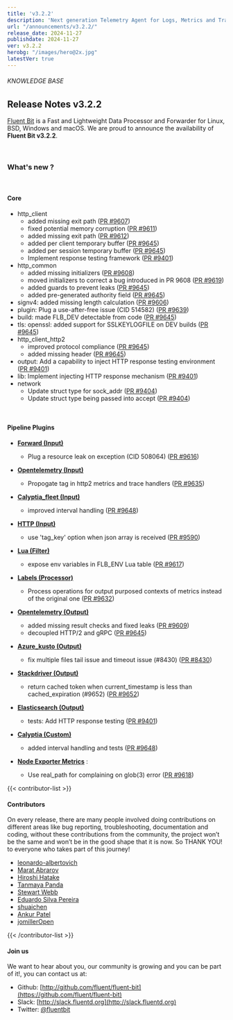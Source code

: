 ```yaml
---
title: 'v3.2.2'
description: 'Next generation Telemetry Agent for Logs, Metrics and Traces. '
url: "/announcements/v3.2.2/"
release_date: 2024-11-27
publishdate: 2024-11-27
ver: v3.2.2
herobg: "/images/hero@2x.jpg"
latestVer: true
---
```


###### KNOWLEDGE BASE

## Release Notes v3.2.2

[Fluent Bit](https://fluentbit.io) is a Fast and Lightweight Data Processor and Forwarder for Linux, BSD, Windows and macOS. We are proud to announce the availability of **Fluent Bit v3.2.2**.

<br>

### What's new ?

<br>

#### Core
- http_client
  - added missing exit path ([PR #9607](https://github.com/fluent/fluent-bit/pull/9607))
  - fixed potential memory corruption ([PR #9611](https://github.com/fluent/fluent-bit/pull/9611))
  - added missing exit path ([PR #9612](https://github.com/fluent/fluent-bit/pull/9612))
  - added per client temporary buffer ([PR #9645](https://github.com/fluent/fluent-bit/pull/9645))
  - added per session temporary buffer ([PR #9645](https://github.com/fluent/fluent-bit/pull/9645))
  - Implement response testing framework ([PR #9401](https://github.com/fluent/fluent-bit/pull/9401))
- http_common
  - added missing initializers ([PR #9608](https://github.com/fluent/fluent-bit/pull/9608))
  - moved initializers to correct a bug introduced in PR 9608 ([PR #9619](https://github.com/fluent/fluent-bit/pull/9619))
  - added guards to prevent leaks ([PR #9645](https://github.com/fluent/fluent-bit/pull/9645))
  - added pre-generated authority field ([PR #9645](https://github.com/fluent/fluent-bit/pull/9645))
- signv4: added missing length calculation ([PR #9606](https://github.com/fluent/fluent-bit/pull/9606))
- plugin: Plug a use-after-free issue (CID 514582) ([PR #9639](https://github.com/fluent/fluent-bit/pull/9639))
- build: made FLB_DEV detectable from code ([PR #9645](https://github.com/fluent/fluent-bit/pull/9645))
- tls: openssl: added support for SSLKEYLOGFILE on DEV builds ([PR #9645](https://github.com/fluent/fluent-bit/pull/9645))
- http_client_http2
  - improved protocol compliance ([PR #9645](https://github.com/fluent/fluent-bit/pull/9645))
  - added missing header ([PR #9645](https://github.com/fluent/fluent-bit/pull/9645))
- output: Add a capability to inject HTTP response testing environment ([PR #9401](https://github.com/fluent/fluent-bit/pull/9401))
- lib: Implement injecting HTTP response mechanism ([PR #9401](https://github.com/fluent/fluent-bit/pull/9401))
- network
  - Update struct type for sock_addr ([PR #9404](https://github.com/fluent/fluent-bit/pull/9404))
  - Update struct type being passed into accept ([PR #9404](https://github.com/fluent/fluent-bit/pull/9404))


<br>

 #### Pipeline Plugins

- **[Forward (Input)](https://docs.fluentbit.io/manual/pipeline/inputs/forward)**
  - Plug a resource leak on exception (CID 508064) ([PR #9616](https://github.com/fluent/fluent-bit/pull/9616))
- **[Opentelemetry (Input)](https://docs.fluentbit.io/manual/pipeline/inputs/opentelemetry)**
  - Propogate tag in http2 metrics and trace handlers ([PR #9635](https://github.com/fluent/fluent-bit/pull/9635))
- **[Calyptia_fleet (Input)](https://docs.fluentbit.io/manual/pipeline/inputs/calyptia_fleet)**
  - improved interval handling ([PR #9648](https://github.com/fluent/fluent-bit/pull/9648))
- **[HTTP (Input)](https://docs.fluentbit.io/manual/pipeline/inputs/http)**
  - use 'tag_key' option when json array is received ([PR #9590](https://github.com/fluent/fluent-bit/pull/9590))
- **[Lua (Filter)](https://docs.fluentbit.io/manual/pipeline/filters/lua)**
  - expose env variables in FLB_ENV Lua table ([PR #9617](https://github.com/fluent/fluent-bit/pull/9617))
- **[Labels (Processor)](https://docs.fluentbit.io/manual/pipeline/processors/labels)**
  - Process operations for output purposed contexts of metrics instead of the original one ([PR #9632](https://github.com/fluent/fluent-bit/pull/9632))
- **[Opentelemetry (Output)](https://docs.fluentbit.io/manual/pipeline/outputs/opentelemetry)**
  - added missing result checks and fixed leaks ([PR #9609](https://github.com/fluent/fluent-bit/pull/9609))
  - decoupled HTTP/2 and gRPC ([PR #9645](https://github.com/fluent/fluent-bit/pull/9645))
- **[Azure_kusto  (Output)](https://docs.fluentbit.io/manual/pipeline/outputs/azure_kusto )**
  - fix multiple files tail issue and timeout issue (#8430) ([PR #8430](https://github.com/fluent/fluent-bit/pull/8430))
- **[Stackdriver (Output)](https://docs.fluentbit.io/manual/pipeline/outputs/stackdriver)**
  - return cached token when current_timestamp is less than cached_expiration (#9652) ([PR #9652](https://github.com/fluent/fluent-bit/pull/9652))
- **[Elasticsearch (Output)](https://docs.fluentbit.io/manual/pipeline/outputs/es)**
  - tests: Add HTTP response testing ([PR #9401](https://github.com/fluent/fluent-bit/pull/9401))
- **[Calyptia (Custom)](https://docs.fluentbit.io/manual/pipeline/customs/calyptia)**
  - added interval handling and tests ([PR #9648](https://github.com/fluent/fluent-bit/pull/9648))

- **[Node Exporter Metrics](https://docs.fluentbit.io/manual/pipeline/inputs/node_exporter_metrics)** :
  - Use real_path for complaining on glob(3) error ([PR #9618](https://github.com/fluent/fluent-bit/pull/9618))

{{< contributor-list >}}

#### Contributors

On every release, there are many people involved doing contributions on different areas like bug reporting, troubleshooting, documentation and coding, without these contributions from the community, the project won’t be the same and won’t be in the good shape that it is now. So THANK YOU! to everyone who takes part of this journey!

- [leonardo-albertovich](https://github.com/leonardo-albertovich)
- [Marat Abrarov](https://github.com/mabrarov)
- [Hiroshi Hatake](https://github.com/cosmo0920)
- [Tanmaya Panda](https://github.com/tanmaya-panda1)
- [Stewart Webb](https://github.com/nuclearpidgeon)
- [Eduardo Silva Pereira](https://github.com/edsiper)
- [shuaichen](https://github.com/shuaich)
- [Ankur Patel](https://github.com/imankurpatel000)
- [jomillerOpen](https://github.com/jomillerOpen)

{{< /contributor-list >}}

#### Join us

We want to hear about you, our community is growing and you can be part of it!, you can contact us at:

* Github: [http://github.com/fluent/fluent-bit](https://github.com/fluent/fluent-bit)
* Slack: [http://slack.fluentd.org](http://slack.fluentd.org)
* Twitter: [@fluentbit](https://twitter.com/fluentbit)
